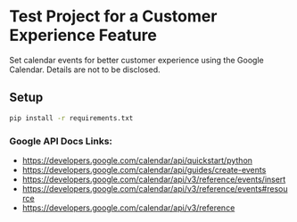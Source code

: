 # Test Project for a Customer Experience Feature

Set calendar events for better customer experience using the Google Calendar. Details are not to be disclosed.

## Setup

```bash
pip install -r requirements.txt
```

### Google API Docs Links:
* https://developers.google.com/calendar/api/quickstart/python
* https://developers.google.com/calendar/api/guides/create-events
* https://developers.google.com/calendar/api/v3/reference/events/insert
* https://developers.google.com/calendar/api/v3/reference/events#resource
* https://developers.google.com/calendar/api/v3/reference
